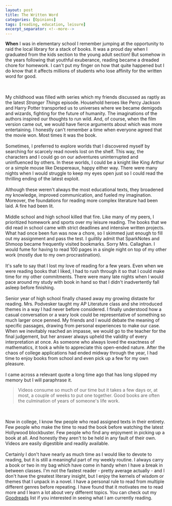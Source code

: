```yaml
---
layout: post
title: The Written Word
categories: [Opinions]
tags: [reading, education, leisure]
excerpt_separator: <!--more-->
---
```


**When** I was in elementary school I remember jumping at the opportunity to raid the local library for a stack of books. It was a proud day when I graduated from the kids section to the young adult section! But somehow in the years following that youthful exuberance, reading became a dreaded chore for homework. I can't put my finger on how that quite happened but I do know that it affects millions of students who lose affinity for the written word for good. 
<!--more-->
<br/><br/>
My childhood was filled with series which my friends discussed as raptly as the latest *Stranger Things* episode. Household heroes like Percy Jackson and Harry Potter transported us to universes where we became demigods and wizards, fighting for the future of humanity. The imaginations of the authors inspired our thoughts to run wild. And, of course, when the film version came out, we would have fierce arguments about which was more entertaining. I honestly can't remember a time when everyone agreed that the movie won. Most times it was the book. 
<br/><br/>
Sometimes, I preferred to explore worlds that I discovered myself by searching for scarcely read novels lost on the shelf. This way, the characters and I could go on our adventures uninterrupted and uninfluenced by others. In these worlds, I could be a knight like King Arthur or a simple mouse like Despereaux, happy either way. There were many nights when I would struggle to keep my eyes open just so I could read the thrilling ending of the latest exploit. 
<br/><br/>
Although these weren't always the most educational texts, they broadened my knowledge, improved communication, and fueled my imagination. Moreover, the foundations for reading more complex literature had been laid. A fire had been lit. 
<br/><br/>
Middle school and high school killed that fire. Like many of my peers, I prioritized homework and sports over my leisure reading. The books that we did read in school came with strict deadlines and intensive written projects. What had once been fun was now a chore, so I skimmed just enough to fill out my assignment and pass the test. I guiltily admit that SparkNotes and Shmoop became frequently visited bookmarks. Sorry Mrs. Callaghan. I would fume for having to read 100 pages in a single night on top of my other work (mostly due to my own procrastination). 
<br/><br/>
It's safe to say that I lost my love of reading for a few years. Even when we were reading books that I liked, I had to rush through it so that I could make time for my other commitments. There were many late nights when I would pace around my study with book in hand so that I didn't inadvertently fall asleep before finishing. 
<br/><br/>
Senior year of high school finally chased away my growing distaste for reading. Mrs. Podvesker taught my AP Literature class and she introduced themes in a way I had never before considered. I finally understood how a casual conversation or a wary look could be representative of something so much larger once penned. My friends and I would debate the meaning of specific passages, drawing from personal experiences to make our case. When we inevitably reached an impasse, we would go to the teacher for the final judgement, but her answer always upheld the validity of every interpretation at once. As someone who always loved the exactness of mathematics, it took a while to appreciate this open-ended nature. After the chaos of college applications had ended midway through the year, I had time to enjoy books from school and even pick up a few for my own pleasure. 
<br/><br/>
I came across a relevant quote a long time ago that has long slipped my memory but I will paraphrase it. 

> Videos consume so much of our time but it takes a few days or, at most, a couple of weeks to put one together. Good books are often the culmination of years of someone's life work. 

<br/><br/>
Now in college, I know few people who read assigned texts in their entirety. Few people who make the time to read the book before watching the latest Hollywood blockbuster. Few people who find any enjoyment in picking up a book at all. And honestly they aren't to be held in any fault of their own. Videos are easily digestible and readily available.
<br/><br/>
Certainly I don't have nearly as much time as I would like to devote to reading, but it is still a meaningful part of my weekly routine. I always carry a book or two in my bag which have come in handy when I have a break in between classes. I'm not the fastest reader - pretty average actually - and I don't have the greatest literary insight, but I enjoy the kernels of wisdom or themes that I unpack in a novel. I have a personal rule to read from multiple different genres before repeating. I have found that it motivates me to read more and I learn a lot about very different topics. You can check out my <a href="https://www.goodreads.com/review/list/99496080">Goodreads</a> list if you interested in seeing what I am currently reading. 
